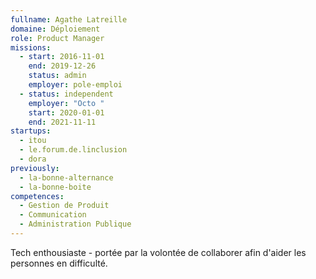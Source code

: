 ```yaml
---
fullname: Agathe Latreille
domaine: Déploiement
role: Product Manager
missions:
  - start: 2016-11-01
    end: 2019-12-26
    status: admin
    employer: pole-emploi
  - status: independent
    employer: "Octo "
    start: 2020-01-01
    end: 2021-11-11
startups:
  - itou
  - le.forum.de.linclusion
  - dora
previously:
  - la-bonne-alternance
  - la-bonne-boite
competences:
  - Gestion de Produit
  - Communication
  - Administration Publique
---
```

Tech enthousiaste - portée par la volontée de collaborer afin d'aider les personnes en difficulté.
